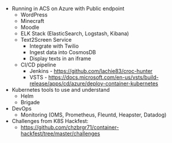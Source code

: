 * Running in ACS on Azure with Public endpoint
  * WordPress
  * Minecraft
  * Moodle
  * ELK Stack (ElasticSearch, Logstash, Kibana)
  * Text2Screen Service
    * Integrate with Twilio
    * Ingest data into CosmosDB
    * Display texts in an iframe
  * CI/CD pipeline
    * Jenkins - https://github.com/lachie83/croc-hunter
    * VSTS - https://docs.microsoft.com/en-us/vsts/build-release/apps/cd/azure/deploy-container-kubernetes
* Kubernetes tools to use and understand
  * Helm
  * Brigade
* DevOps
  * Monitoring (OMS, Prometheus, Fleuntd, Heapster, Datadog)
* Challenges from K8S Hackfest:
  * https://github.com/chzbrgr71/container-hackfest/tree/master/challenges
